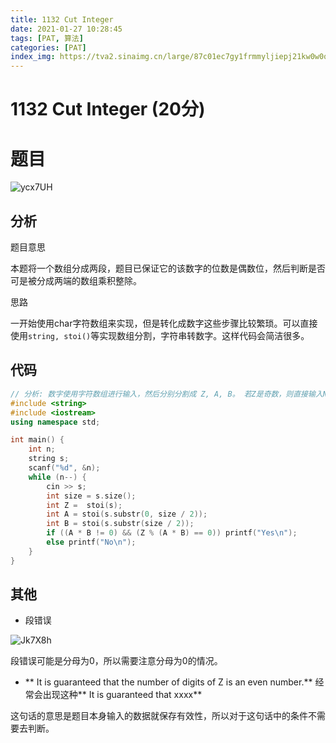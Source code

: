 ```yaml
---
title: 1132 Cut Integer
date: 2021-01-27 10:28:45
tags: [PAT, 算法]
categories: [PAT]
index_img: https://tva2.sinaimg.cn/large/87c01ec7gy1frmmyljiepj21kw0w0qvf.jpg
---
```


# 1132 Cut Integer (20分)

# 题目

![ycx7UH](https://gitee.com/yoyhm/oss/raw/master/uPic/ycx7UH.png)

## 分析

题目意思

本题将一个数组分成两段，题目已保证它的该数字的位数是偶数位，然后判断是否可是被分成两端的数组乘积整除。

思路

一开始使用char字符数组来实现，但是转化成数字这些步骤比较繁琐。可以直接使用`string, stoi()`等实现数组分割，字符串转数字。这样代码会简洁很多。

## 代码

```C++
// 分析: 数字使用字符数组进行输入，然后分别分割成 Z, A, B。 若Z是奇数，则直接输入NO
#include <string>
#include <iostream>
using namespace std;

int main() {
    int n;
    string s;
    scanf("%d", &n);
    while (n--) {
        cin >> s;
        int size = s.size();
        int Z =  stoi(s);
        int A = stoi(s.substr(0, size / 2));
        int B = stoi(s.substr(size / 2));
        if ((A * B != 0) && (Z % (A * B) == 0)) printf("Yes\n");
        else printf("No\n");
    }
}
```

## 其他

- 段错误


![Jk7X8h](https://gitee.com/yoyhm/oss/raw/master/uPic/Jk7X8h.png)

段错误可能是分母为0，所以需要注意分母为0的情况。

- ** It is guaranteed that the number of digits of Z is an even number.** 经常会出现这种** It is guaranteed that xxxx**

这句话的意思是题目本身输入的数据就保存有效性，所以对于这句话中的条件不需要去判断。
